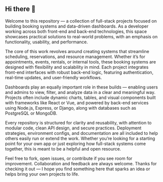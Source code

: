 ## Hi there 👋

Welcome to this repository — a collection of full-stack projects focused on building booking systems and data-driven dashboards. As a developer working across both front-end and back-end technologies, this space showcases practical solutions to real-world problems, with an emphasis on functionality, usability, and performance.

The core of this work revolves around creating systems that streamline scheduling, reservations, and resource management. Whether it’s for appointments, events, rentals, or internal tools, these booking systems are designed with flexibility and scalability in mind. Each project integrates front-end interfaces with robust back-end logic, featuring authentication, real-time updates, and user-friendly workflows.

Dashboards play an equally important role in these builds — enabling users and admins to view, filter, and analyze data in a clear and meaningful way. Projects often include dynamic charts, tables, and visual components built with frameworks like React or Vue, and powered by back-end services using Node.js, Express, or Django, along with databases such as PostgreSQL or MongoDB.

Every repository is structured for clarity and reusability, with attention to modular code, clean API design, and secure practices. Deployment strategies, environment configs, and documentation are all included to help others easily run or extend the work. Whether you’re looking for a starting point for your own app or just exploring how full-stack systems come together, this is meant to be a helpful and open resource.

Feel free to fork, open issues, or contribute if you see room for improvement. Collaboration and feedback are always welcome. Thanks for checking it out — I hope you find something here that sparks an idea or helps bring your own projects to life.
